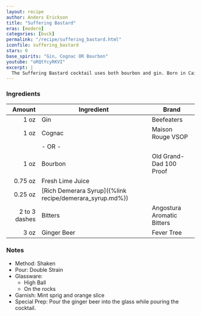```yaml
---
layout: recipe
author: Anders Erickson
title: "Suffering Bastard"
eras: [modern]
categories: [buck]
permalink: "/recipe/suffering_bastard.html"
iconfile: suffering_bastard
stars: 0
base_spirits: "Gin, Cognac OR Bourbon"
youtube: "oRQtYcyRKVI"
excerpt: |
  The Suffering Bastard cocktail uses both bourbon and gin. Born in Cairo, it was originally concocted for troops fighting in North Africa.
---
```


### Ingredients

|        Amount | Ingredient                                               | Brand                      |
| ------------: | -------------------------------------------------------- | -------------------------- |
|          1 oz | Gin                                                      | Beefeaters                 |
|          1 oz | Cognac                                                   | Maison Rouge VSOP          |
|               | - OR -                                                   |
|          1 oz | Bourbon                                                  | Old Grand-Dad 100 Proof    |
|       0.75 oz | Fresh Lime Juice                                         |
|       0.25 oz | [Rich Demerara Syrup]({%link recipe/demerara_syrup.md%}) |
| 2 to 3 dashes | Bitters                                                  | Angostura Aromatic Bitters |
|          3 oz | Ginger Beer                                              | Fever Tree                 |

### Notes

- Method: Shaken
- Pour: Double Strain
- Glassware:
  - High Ball
  - On the rocks
- Garnish: Mint sprig and orange slice
- Special Prep: Pour the ginger beer into the glass while pouring the cocktail.
